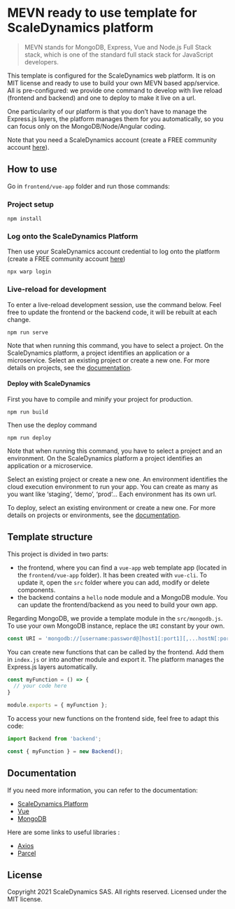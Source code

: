 # MEVN ready to use template for ScaleDynamics platform

> MEVN stands for MongoDB, Express, Vue and Node.js Full Stack stack, which is one of the standard full stack stack for JavaScript developers.

This template is configured for the ScaleDynamics web platform. It is on MIT license and ready to use to build your own MEVN based app/service. All is pre-configured: we provide one command to develop with live reload (frontend and backend) and one to deploy to make it live on a url.

One particularity of our platform is that you don’t have to manage the Express.js layers, the platform manages them for you automatically, so you can focus only on the MongoDB/Node/Angular coding.

Note that you need a ScaleDynamics account (create a FREE community account [here](https://console.scaledynamics.com/auth/signup/)).


## How to use

Go in `frontend/vue-app` folder and run those commands:

### Project setup

```ssh
npm install
```

### Log onto the ScaleDynamics Platform

Then use your ScaleDynamics account credential to log onto the platform (create a FREE community account [here](https://console.scaledynamics.com/auth/signup/))

```ssh
npx warp login
```

### Live-reload for development

To enter a live-reload development session, use the command below. Feel free to update the frontend or the backend code, it will be rebuilt at each change.


```ssh
npm run serve
```

Note that when running this command, you have to select a project. On the ScaleDynamics platform, a project identifies an application or a microservice. Select an existing project or create a new one. For more details on projects, see the [documentation](https://docs.scaledynamics.com).

#### Deploy with ScaleDynamics

First you have to compile and minify your project for production.

```ssh
npm run build
```

Then use the deploy command

```ssh
npm run deploy
```

Note that when running this command, you have to select a project and an environment. On the ScaleDynamics platform a project identifies an application or a microservice.

Select an existing project or create a new one. An environment identifies the cloud execution environment to run your app. You can create as many as you want like ‘staging’, ‘demo’, ‘prod’... Each environment has its own url.

To deploy, select an existing environment or create a new one. For more details on projects or environments, see the [documentation](https://docs.scaledynamics.com).

## Template structure

This project is divided in two parts:
  - the frontend, where you can find a `vue-app` web template app (located in the `frontend/vue-app` folder). It has been created with `vue-cli`. To update it, open the `src` folder where you can add, modify or delete components.
  - the backend contains a `hello` node module and a MongoDB module. You can update the frontend/backend as you need to build your own app.

Regarding MongoDB, we provide a template module  in the `src/mongodb.js`. To use your own MongoDB instance, replace the `URI` constant by your own.

```js
const URI = 'mongodb://[username:password@]host1[:port1][,...hostN[:portN]][/[defaultauthdb][?options]]';
```


You can create new functions that can be called by the frontend. Add them in `index.js` or into another module and export it. The platform manages the Express.js layers automatically.


```js
const myFunction = () => {
  // your code here
}

module.exports = { myFunction };
```

To access your new functions on the frontend side, feel free to adapt this code:

```js
import Backend from 'backend';

const { myFunction } = new Backend();
```
## Documentation

If you need more information, you can refer to the documentation:
  - [ScaleDynamics Platform](https://docs.scaledynamics.com/docs/frameworks)
  - [Vue](https://vuejs.org/v2/guide/)
  - [MongoDB](https://docs.mongodb.com/guides/)

Here are some links to useful libraries :
  - [Axios](https://github.com/axios/axios)
  - [Parcel](https://parceljs.org/)


## License

Copyright 2021 ScaleDynamics SAS. All rights reserved.
Licensed under the MIT license.